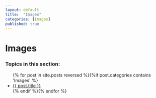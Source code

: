 ```yaml
---
layout: default
title:  "Images"
categories: [Images]
published: true
---
```


<div data-type="part" class="hsecpart" data-hederis-type="hsecpart" id="pVRPVC7bp"><h1 data-hederis-type="hblkchaptitle" class="hblkchaptitle" id="pERSeOXlu">Images</h1>
    <h3>Topics in this section:</h3><ul class="">{% for post in site.posts reversed %}{%if post.categories contains 'Images' %}<li class=""><a class="" href="{{ post.url }}">{{ post.title }}</a></li>{% endif %}{% endfor %}</ul></div>
    